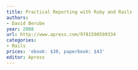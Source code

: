 ```yaml
---
title: Practical Reporting with Ruby and Rails
authors:
- David Berube
year: 2008
url: http://www.apress.com/9781590599334
categories:
- Rails
prices: 'ebook: $30, paperbook: $43'
editor: Apress
---
```

